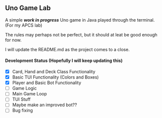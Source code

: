 ## Uno Game Lab
A simple ***work in progress*** Uno game in Java played through the terminal. (For my APCS lab)

The rules may perhaps not be perfect, but it should at leat be good enough for now.

I will update the README.md as the project comes to a close.

#### Development Status (Hopefully I will keep updating this)
- [x] Card, Hand and Deck Class Functionality
- [x] Basic TUI Functionality (Colors and Boxes)
- [x] Player and Basic Bot Functionality
- [ ] Game Logic
- [ ] Main Game Loop
- [ ] TUI Stuff
- [ ] Maybe make an improved bot??
- [ ] Bug fixing
